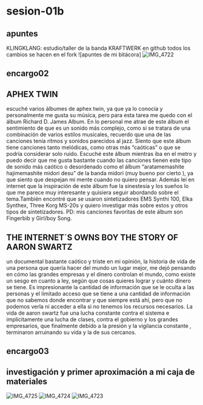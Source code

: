 # sesion-01b
## apuntes
KLINGKLANG: estudio/taller de la banda KRAFTWERK
en github todos los cambios se hacen en el fork
![apuntes de mi bitácora]
![IMG_4722](https://github.com/user-attachments/assets/5ba79fc6-87a2-4e97-ad16-6708b2a246a3)
## encargo02
## APHEX TWIN
escuché varios álbumes de aphex twin, ya que ya lo conocía y personalmente me gusta su música, pero para esta tarea me quedo con el álbum Richard D. James Album. En lo personal me atrae de este álbum el sentimiento de que es un sonido más complejo, como si se tratara de una combinación de varios estilos musicales, recuerdo que una de las canciones tenía ritmos y sonidos parecidos al jazz. Siento que este álbum tiene canciones tanto melódicas, como otras más “caóticas” o que se podría considerar solo ruido. Escuché este álbum mientras iba en el metro y puedo decir que me gusta bastante cuando las canciones tienen este tipo de sonido más caótico o desordenado como el álbum “aratamemashite hajimemashite midori desu” de la banda midori (muy bueno por cierto ), ya que siento que despejan mi mente cuando no quiero pensar. Además leí en internet que la inspiración de este álbum fue la sinestesia y los sueños lo que me parece muy interesante y quisiera seguir abordando sobre el tema.También encontré que se usaron sintetizadores EMS Synthi 100, Elka Synthex, Three Korg MS-20s y quiero investigar más sobre estos y otros tipos de sintetizadores.  PD: mis canciones favoritas de este álbum son Fingerbib y Girl/boy Song.
## THE INTERNET´S OWNS BOY THE STORY OF AARON SWARTZ
un documental bastante caótico y triste en mi opinión, la historia de vida de una persona que quería hacer del mundo un lugar mejor, me dejó pensando en cómo las grandes empresas y el dinero controlan el mundo, como existe un sesgo en cuanto a ley, según que cosas quieres lograr y cuánto dinero se tiene. Es impresionante la cantidad de información que se le oculta a las personas y el limitado acceso que se tiene a una cantidad de información que no sabemos donde encontrar y que siempre está ahí, pero que no podemos verla ni acceder a ella si no tenemos los recursos necesarios. La vida de aaron swartz fue una lucha constante contra el sistema e implícitamente una lucha de clases, contra el gobierno y los grandes empresarios, que finalmente debido a la presión y la vigilancia constante , terminaron arruinando su vida y la de sus cercanos.
## encargo03
## investigación y primer aproximación a mi caja de materiales 
![IMG_4725](https://github.com/user-attachments/assets/a9530ae0-d019-4ece-931e-173ddf9d18ba)
![IMG_4724](https://github.com/user-attachments/assets/5ae743c6-b8ee-4c97-9213-a06ed3d12136)
![IMG_4723](https://github.com/user-attachments/assets/485e5011-0398-4527-9000-39a95bd02b04)
